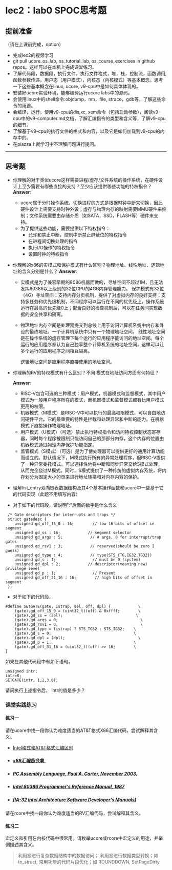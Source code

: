 # lec2：lab0 SPOC思考题

## **提前准备**
（请在上课前完成，option）

- 完成lec2的视频学习
- git pull ucore_os_lab, os_tutorial_lab, os_course_exercises  in github repos。这样可以在本机上完成课堂练习。
- 了解代码段，数据段，执行文件，执行文件格式，堆，栈，控制流，函数调用,函数参数传递，用户态（用户模式），内核态（内核模式）等基本概念。思考一下这些基本概念在linux, ucore, v9-cpu中是如何具体体现的。
- 安装好ucore实验环境，能够编译运行ucore labs中的源码。
- 会使用linux中的shell命令:objdump，nm，file, strace，gdb等，了解这些命令的用途。
- 会编译，运行，使用v9-cpu的dis,xc, xem命令（包括启动参数），阅读v9-cpu中的v9\-computer.md文档，了解汇编指令的类型和含义等，了解v9-cpu的细节。
- 了解基于v9-cpu的执行文件的格式和内容，以及它是如何加载到v9-cpu的内存中的。
- 在piazza上就学习中不理解问题进行提问。

---

## 思考题

- 你理解的对于类似ucore这样需要进程/虚存/文件系统的操作系统，在硬件设计上至少需要有哪些直接的支持？至少应该提供哪些功能的特权指令？
  **Answer**: 
  - ucore属于分时操作系统，切换进程的方式是根据时钟中断来切换，因此硬件设计上需要支持时钟外设；虚存与物理内存的映射需要MMU硬件来控制；文件系统需要由存储介质（如SATA，SSD，FLASH等）硬件来支持。
  - 为了提供这些功能，需要提供以下特权指令：
    - 允许和禁止中断，控制中断禁止屏蔽位的特权指令
    - 在进程间切换处理的指令
    - 执行I/O操作的特权指令
    - 设置时钟的特权指令



- 你理解的x86的实模式和保护模式有什么区别？物理地址、线性地址、逻辑地址的含义分别是什么？
  **Answer**: 

  - 实模式是为了兼容早期的8086机器而做的，寻址空间不超过1M，且无法发挥80386以上级别的32位CPU的4GB内存管理能力。
    保护模式有32位（4G）寻址空间；支持内存分页机制，提供了对虚拟内存的良好支持；支持多任务和优先级机制，不同程序可以运行在不同的优先级上，操作系统运行在最高的优先级0上；配合良好的检查机制后，可以在任务间实现数据的安全共享和隔离。

  - 物理地址内存空间是处理器提交到总线上用于访问计算机系统中内存和外设的最终地址。一个计算机系统中只有一个物理地址空间。
    线性地址空间是在操作系统的虚存管理下每个运行的应用程序能访问的地址空间。每个运行的应用程序都认为自己独享整个计算机系统的地址空间，这样可以让多个运行的应用程序之间相互隔离。

    逻辑地址空间是应用程序直接使用的地址空间。



- 你理解的RV的特权模式有什么区别？不同 模式在地址访问方面有何特征？

  **Answer**:

  - RISC-V包含可选的三种模式：用户模式，机器模式和监督模式，其中用户模式为一般用户程序所在的模式，而机器模式和监督模式都有比用户模式更高的权限。
  - 机器模式（M模式）是RISC-V中可以执行的最高权限模式，可以自由地访问硬件平台。它的最重要的特性是拦截和处理异常和中断的能力。在机器模式下直接操作物理地址。
  - 用户模式（U模式）（可选）禁止执行特权指令和访问特权控制状态寄存器，同时每个程序被限制只能访问自己的那部分内存，这个内存的位置由机器模式通过物理内存保护功能指定。
  - 监管模式（S模式）（可选）是为了使处理器可以提供更好的通用计算功能而设立的。默认情况下，M模式执行所有的异常处理程序，但RISC-V提供了一种异常委托模式，可以选择性地将中断和同步异常交给S模式处理，从而完全绕过M模式。同时，S模式提供了一种传统的虚拟内存系统，将内存划分为固定大小的页来进行地址转换和对内存内容的保护。

- 理解list_entry双向链表数据结构及其4个基本操作函数和ucore中一些基于它的代码实现（此题不用填写内容）

- 对于如下的代码段，请说明":"后面的数字是什么含义
```
 /* Gate descriptors for interrupts and traps */
 struct gatedesc {
    unsigned gd_off_15_0 : 16;        // low 16 bits of offset in segment
    unsigned gd_ss : 16;            // segment selector
    unsigned gd_args : 5;            // # args, 0 for interrupt/trap gates
    unsigned gd_rsv1 : 3;            // reserved(should be zero I guess)
    unsigned gd_type : 4;            // type(STS_{TG,IG32,TG32})
    unsigned gd_s : 1;                // must be 0 (system)
    unsigned gd_dpl : 2;            // descriptor(meaning new) privilege level
    unsigned gd_p : 1;                // Present
    unsigned gd_off_31_16 : 16;        // high bits of offset in segment
 };
```

- 对于如下的代码段，

```
#define SETGATE(gate, istrap, sel, off, dpl) {            \
    (gate).gd_off_15_0 = (uint32_t)(off) & 0xffff;        \
    (gate).gd_ss = (sel);                                \
    (gate).gd_args = 0;                                    \
    (gate).gd_rsv1 = 0;                                    \
    (gate).gd_type = (istrap) ? STS_TG32 : STS_IG32;    \
    (gate).gd_s = 0;                                    \
    (gate).gd_dpl = (dpl);                                \
    (gate).gd_p = 1;                                    \
    (gate).gd_off_31_16 = (uint32_t)(off) >> 16;        \
}
```
如果在其他代码段中有如下语句，
```
unsigned intr;
intr=8;
SETGATE(intr, 1,2,3,0);
```
请问执行上述指令后， intr的值是多少？

### 课堂实践练习

#### 练习一

请在ucore中找一段你认为难度适当的AT&T格式X86汇编代码，尝试解释其含义。

  - [Intel格式和AT&T格式汇编区别](http://www.cnblogs.com/hdk1993/p/4820353.html)

  - ##### [x86汇编指令集  ](http://hiyyp1234.blog.163.com/blog/static/67786373200981811422948/)

  - ##### [PC Assembly Language, Paul A. Carter, November 2003.](https://pdos.csail.mit.edu/6.828/2016/readings/pcasm-book.pdf)

  - ##### [*Intel 80386 Programmer's Reference Manual*, 1987](https://pdos.csail.mit.edu/6.828/2016/readings/i386/toc.htm)

  - ##### [[IA-32 Intel Architecture Software Developer's Manuals](http://www.intel.com/content/www/us/en/processors/architectures-software-developer-manuals.html)]


请在rcore中找一段你认为难度适当的RV汇编代码，尝试解释其含义。

#### 练习二

宏定义和引用在内核代码中很常用。请枚举ucore或rcore中宏定义的用途，并举例描述其含义。

 > 利用宏进行复杂数据结构中的数据访问；
 > 利用宏进行数据类型转换；如 to_struct, 
 > 常用功能的代码片段优化；如  ROUNDDOWN, SetPageDirty
